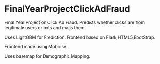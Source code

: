 # FinalYearProjectClickAdFraud
Final Year Project on Click Ad Fraud. Predicts whether clicks are from legitimate users or bots and maps them.

Uses LightGBM for Prediction.
Frontend based on Flask,HTML5,BootStrap.

Frontend made using Mobirise.

Uses basemap for Demographic Mapping.

